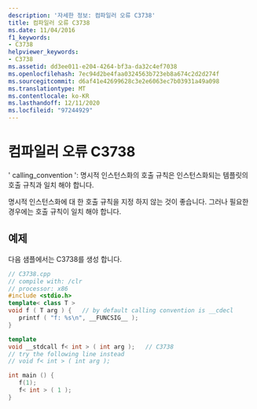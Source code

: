 ```yaml
---
description: '자세한 정보: 컴파일러 오류 C3738'
title: 컴파일러 오류 C3738
ms.date: 11/04/2016
f1_keywords:
- C3738
helpviewer_keywords:
- C3738
ms.assetid: dd3ee011-e204-4264-bf3a-da32c4ef7038
ms.openlocfilehash: 7ec94d2be4faa0324563b723eb8a674c2d2d274f
ms.sourcegitcommit: d6af41e42699628c3e2e6063ec7b03931a49a098
ms.translationtype: MT
ms.contentlocale: ko-KR
ms.lasthandoff: 12/11/2020
ms.locfileid: "97244929"
---
```

# <a name="compiler-error-c3738"></a>컴파일러 오류 C3738

' calling_convention ': 명시적 인스턴스화의 호출 규칙은 인스턴스화되는 템플릿의 호출 규칙과 일치 해야 합니다.

명시적 인스턴스화에 대 한 호출 규칙을 지정 하지 않는 것이 좋습니다. 그러나 필요한 경우에는 호출 규칙이 일치 해야 합니다.

## <a name="example"></a>예제

다음 샘플에서는 C3738를 생성 합니다.

```cpp
// C3738.cpp
// compile with: /clr
// processor: x86
#include <stdio.h>
template< class T >
void f ( T arg ) {   // by default calling convention is __cdecl
   printf ( "f: %s\n", __FUNCSIG__ );
}

template
void __stdcall f< int > ( int arg );   // C3738
// try the following line instead
// void f< int > ( int arg );

int main () {
   f(1);
   f< int > ( 1 );
}
```
